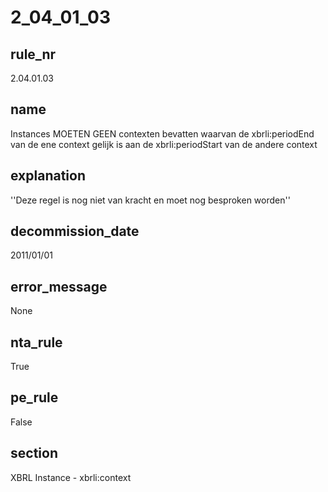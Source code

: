 # 2_04_01_03

## rule_nr
2.04.01.03

## name
Instances MOETEN GEEN contexten bevatten waarvan de xbrli:periodEnd van de ene context gelijk is aan de xbrli:periodStart van de andere context

## explanation
''Deze regel is nog niet van kracht en moet nog besproken worden''

## decommission_date
2011/01/01

## error_message
None

## nta_rule
True

## pe_rule
False

## section
XBRL Instance - xbrli:context

